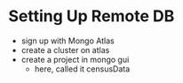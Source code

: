 # Setting Up Remote DB
- sign up with Mongo Atlas
- create a cluster on atlas
- create a project in mongo gui
  - here, called it censusData